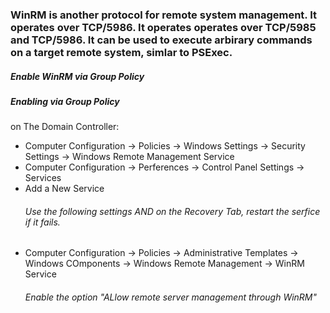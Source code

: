<h3> WinRM is another protocol for remote system management. It operates over TCP/5986.
It operates operates over TCP/5985 and TCP/5986. It can be used to execute arbirary 
commands on a target remote system, simlar to PSExec. </h3>

<h5> Enable WinRM via Group Policy</h5>
<h5> Enabling via Group Policy</h5>
<p> on The Domain Controller:
<ul> 
<li> Computer Configuration -> Policies -> Windows Settings -> Security Settings -> Windows Remote 
Management Service </li>
<li> Computer Configuration -> Perferences -> Control Panel Settings -> Services</li>
<li> Add a New Service </li>
  <h6> Use the following settings AND on the Recovery Tab, restart the serfice if it fails.</h6>
  <li> Computer Configuration -> Policies -> Administrative Templates -> Windows COmponents ->
    Windows Remote Management -> WinRM Service </li>
  <h6> Enable the option "ALlow remote server management through WinRM" </h6>
</ul>

